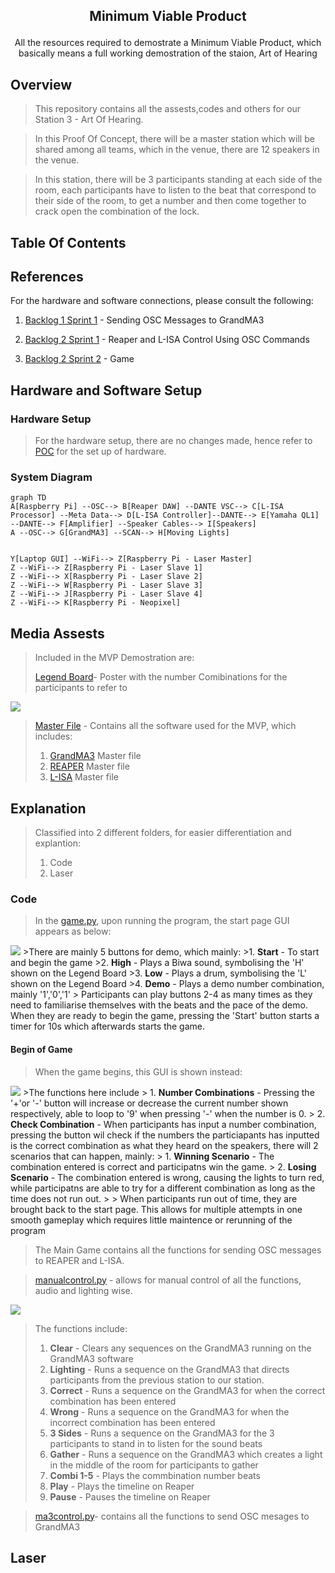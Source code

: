 ## <p align=center>Minimum Viable Product
</p>

<p align=center>All the resources required to demostrate a Minimum Viable Product, which basically means a full working demostration of the staion, Art of Hearing</p>

## Overview
> This repository contains all the assests,codes and others for our Station 3 - Art Of Hearing.

>In this Proof Of Concept, there will be a master station which will be shared among all teams, which in the venue, there are 12 speakers in the venue.

>In this station, there will be 3 participants standing at each side of the room, each participants have to listen to the beat that correspond to their side of the room, to get a number and then come together to crack open the combination of the lock.

## Table Of Contents



## References
For the hardware and software connections, please consult the following: 

1. [Backlog 1 Sprint 1](../Backlog%201%20Sprint%201/) - Sending OSC Messages to GrandMA3


2. [Backlog 2 Sprint 1](../Backlog%202%20Sprint%201/) - Reaper and L-ISA Control Using OSC Commands

3. [Backlog 2 Sprint 2](../Backlog%202%20Sprint%201/) - Game

## Hardware and Software Setup

### Hardware Setup
> For the hardware setup, there are no changes made, hence refer to [POC](../POC/README.md) for the set up of hardware.

### System Diagram
```mermaid
graph TD
A[Raspberry Pi] --OSC--> B[Reaper DAW] --DANTE VSC--> C[L-ISA Processor] --Meta Data--> D[L-ISA Controller]--DANTE--> E[Yamaha QL1] --DANTE--> F[Amplifier] --Speaker Cables--> I[Speakers]
A --OSC--> G[GrandMA3] --SCAN--> H[Moving Lights]


Y[Laptop GUI] --WiFi--> Z[Raspberry Pi - Laser Master]
Z --WiFi--> Z[Raspberry Pi - Laser Slave 1]
Z --WiFi--> X[Raspberry Pi - Laser Slave 2]
Z --WiFi--> W[Raspberry Pi - Laser Slave 3]
Z --WiFi--> J[Raspberry Pi - Laser Slave 4]
Z --WiFi--> K[Raspberry Pi - Neopixel]
```

## Media Assests
> Included in the MVP Demostration are: 
>
>[Legend Board](./Media%20Assests/legendboard.jpg)- Poster with the number Comibinations for the participants to refer to

<img src = "./Media Assests/legendboard.jpg">

>[Master File](./Master%20Files/) - Contains all the software used for the MVP, which includes:
> 1. [GrandMA3](./Master%20Files/MasterShowfile_EGL314_MVP_FINAL.show) Master file
> 2. [REAPER](./Master%20Files/314MAINREAPER_POC_FINAL.rpp) Master file
> 3. [L-ISA](./Master%20Files/MAINFILE%20POC_FINAL%20-%20copy.lisa) Master file

## Explanation
> Classified into 2 different folders, for easier differentiation and explantion: 
>1. Code
>2. Laser

### Code
> In the [game.py](./Code/game.py), upon running the program, the start page GUI appears as below: 
<img src = "./Media Assests/startpage.jpg">
>There are mainly 5 buttons for demo, which mainly: 
>1. <b>Start</b> - To start and begin the game
>2. <b>High</b> - Plays a Biwa sound, symbolising the 'H' shown on the Legend Board
>3. <b>Low</b> - Plays a drum, symbolising the 'L' shown on the Legend Board
>4. <b>Demo</b> - Plays a demo number combination, mainly '1','0','1' 
> Participants can play buttons 2-4 as many times as they need to familiarise themselves with the beats and the pace of the demo. When they are ready to begin the game, pressing the 'Start' button starts a timer for 10s which afterwards starts the game.

#### Begin of Game

> When the game begins, this GUI is shown instead: 
<img src = './Media Assests/numberlock.jpg'>
>The functions here include 
> 1. <b>Number Combinations</b> - Pressing the '+'or '-' button will increase or decrease the current number shown respectively, able to loop to '9' when pressing '-' when the number is 0.
> 2. <b>Check Combination</b> - When participants has input a number combination, pressing the button wil check if the numbers the particiapants has inputted is the correct combination as what they heard on the speakers, there will 2 scenarios that can happen, mainly:
> 1. <b>Winning Scenario</b> - The combination entered is correct and participatns win the game.
> 2. <b>Losing Scenario</b> - The combination entered is wrong, causing the lights to turn red, while participatns are able to try for a different combination as long as the time does not run out.
>
> When participants run out of time, they are brought back to the start page. This allows for multiple attempts in one smooth gameplay which requires little maintence or rerunning of the program

> The Main Game contains all the functions for sending OSC messages to REAPER and L-ISA.

> [manualcontrol.py](./Code/manualcontrol.py) - allows for manual control of all the functions, audio and lighting wise. 
<img src = './Media Assests/manualcontrol.png'>

> The functions include:
> 1. <b>Clear</b>  - Clears any sequences on the GrandMA3  running on the GrandMA3 software
> 2. <b>Lighting</b> - Runs a sequence on the GrandMA3  that directs participants from the previous station to our station. 
> 3. <b>Correct</b> - Runs a sequence on the GrandMA3  for when the correct combination has been entered
> 4. <b>Wrong</b> - Runs a sequence on the GrandMA3  for when the incorrect combination has been entered
> 5. <b>3 Sides</b> - Runs a sequence on the GrandMA3  for the 3 participants to stand in to listen for the sound beats 
> 6. <b>Gather</b> - Runs a sequence on the GrandMA3 which creates a light in the middle of the room for participants to gather 
> 7. <b>Combi 1-5</b> - Plays the commbination number beats
> 8. <b>Play</b> - Plays the timeline on Reaper
> 9. <b>Pause</b> - Pauses the timeline on Reaper

>[ma3control.py](./Code/ma3control.py)- contains all the functions to send OSC mesages to GrandMA3 

## Laser
